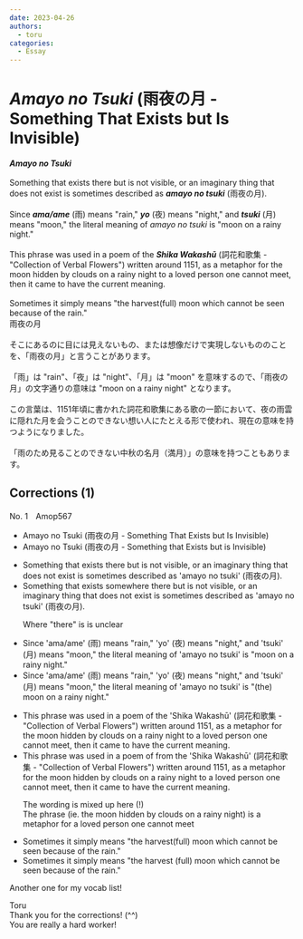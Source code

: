 ```yaml
---
date: 2023-04-26
authors:
  - toru
categories:
  - Essay
---
```


<h1 id="subject_show"><strong><em>Amayo no Tsuki</strong></em> (雨夜の月 - Something That Exists but Is Invisible)</h1>
<div class="date" hidden>Apr 26, 2023 11:31</div>
<div id="post"><div id="body_show_ori">
<strong><em>Amayo no Tsuki</strong></em><br/><br/>Something that exists there but is not visible, or an imaginary thing that does not exist is sometimes described as <strong><em>amayo no tsuki</em></strong> (雨夜の月).<br/><br/>Since <strong><em>ama/ame</em></strong> (雨) means "rain," <strong><em>yo</em></strong> (夜) means "night," and <strong><em>tsuki</em></strong> (月) means "moon," the literal meaning of <em>amayo no tsuki</em> is "moon on a rainy night."<br/><br/>This phrase was used in a poem of the <strong><em>Shika Wakashū</em></strong> (詞花和歌集 - "Collection of Verbal Flowers") written around 1151, as a metaphor for the moon hidden by clouds on a rainy night to a loved person one cannot meet, then it came to have the current meaning.<br/><br/>Sometimes it simply means "the harvest(full) moon which cannot be seen because of the rain."
</div></div>

<!-- more -->

<div id="post_ja"><div id="body_show_mo">
雨夜の月<br/><br/>そこにあるのに目には見えないもの、または想像だけで実現しないもののことを、「雨夜の月」と言うことがあります。<br/><br/>「雨」は "rain"、「夜」は "night"、「月」は "moon" を意味するので、「雨夜の月」の文字通りの意味は "moon on a rainy night" となります。<br/><br/>この言葉は、1151年頃に書かれた詞花和歌集にある歌の一節において、夜の雨雲に隠れた月を会うことのできない想い人にたとえる形で使われ、現在の意味を持つようになりました。<br/><br/>「雨のため見ることのできない中秋の名月（満月）」の意味を持つこともあります。
</div></div>

## Corrections (1)
<div id="block"><div class="first_name"> No. 1　<span class="just_name">Amop567</span></div><div id="block2">
<ul class="correction_field">
<li class="incorrect">Amayo no Tsuki (雨夜の月 - Something That Exists but Is Invisible)</li>
<li class="corrected correct">
Amayo no Tsuki (雨夜の月 - Something <span class="f_blue">t</span>hat Exists but <span class="f_blue">i</span>s Invisible)
</li>
</ul>
<ul class="correction_field">
<li class="incorrect">Something that exists there but is not visible, or an imaginary thing that does not exist is sometimes described as 'amayo no tsuki' (雨夜の月).</li>
<li class="corrected correct">
Something that exists <span class="f_blue">somewhere</span> <span class="sline"><span class="f_red">there</span></span> but is not visible, or an imaginary thing that does not exist is sometimes described as 'amayo no tsuki' (雨夜の月).
<p class="correction_comment">Where "there" is is unclear</p>
</li>
</ul>
<ul class="correction_field">
<li class="incorrect">Since 'ama/ame' (雨) means "rain," 'yo' (夜) means "night," and 'tsuki' (月) means "moon," the literal meaning of 'amayo no tsuki' is "moon on a rainy night."</li>
<li class="corrected correct">
Since 'ama/ame' (雨) means "rain," 'yo' (夜) means "night," and 'tsuki' (月) means "moon," the literal meaning of 'amayo no tsuki' is "<span class="f_blue">(the)</span> moon on a rainy night."
</li>
</ul>
<ul class="correction_field">
<li class="incorrect">This phrase was used in a poem of the 'Shika Wakashū' (詞花和歌集 - "Collection of Verbal Flowers") written around 1151, as a metaphor for the moon hidden by clouds on a rainy night to a loved person one cannot meet, then it came to have the current meaning.</li>
<li class="corrected correct">
This phrase was used in a poem <span class="sline"><span class="f_red">of</span></span> <span class="f_blue">from</span> the 'Shika Wakashū' (詞花和歌集 - "Collection of Verbal Flowers") written around 1151, as a metaphor for<span class="sline"><span class="f_red"> the moon hidden by clouds on a rainy night to</span></span> a loved person one cannot meet, then it came to have the current meaning.
<p class="correction_comment">The wording is mixed up here (!)<br/>The phrase (ie. the moon hidden by clouds on a rainy night) is a metaphor for a loved person one cannot meet</p>
</li>
</ul>
<ul class="correction_field">
<li class="incorrect">Sometimes it simply means "the harvest(full) moon which cannot be seen because of the rain."</li>
<li class="corrected correct">
Sometimes it simply means "the harvest (full) moon which cannot be seen because of the rain."
</li>
</ul>
<p class="comment_small">
 Another one for my vocab list!
</p>

</div><div class="name"><span class="just_name">Toru</span><br>
Thank you for the corrections! (^^)<br/>You are really a hard worker!
</div>
</div>
